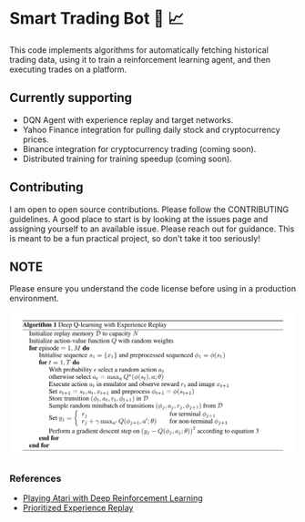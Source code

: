 # Smart Trading Bot 🤖 📈
This code implements algorithms for automatically fetching historical trading data, using it to train a reinforcement
learning agent, and then executing trades on a platform.

## Currently supporting
 - DQN Agent with experience replay and target networks.
 - Yahoo Finance integration for pulling daily stock and cryptocurrency prices.
 - Binance integration for cryptocurrency trading (coming soon).
 - Distributed training for training speedup (coming soon).

## Contributing
I am open to open source contributions. Please follow the CONTRIBUTING guidelines.
A good place to start is by looking at the issues page and assigning yourself to an available issue.
Please reach out for guidance. This is meant to be a fun practical project, so don't take it too seriously!

## NOTE
Please ensure you understand the code license before using in a production environment.

<img src="DQN.png" alt="drawing" width="700"/>

### References
- [Playing Atari with Deep Reinforcement Learning](https://arxiv.org/abs/1312.5602)
- [Prioritized Experience Replay](https://arxiv.org/abs/1511.05952)
